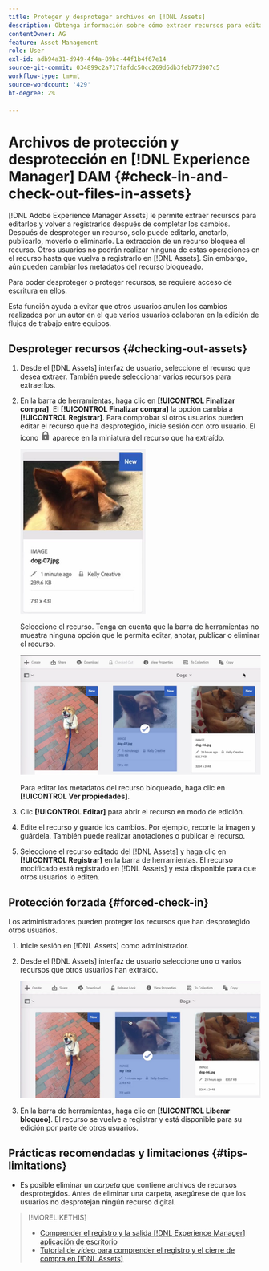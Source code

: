 ```yaml
---
title: Proteger y desproteger archivos en [!DNL Assets]
description: Obtenga información sobre cómo extraer recursos para editarlos y volver a protegerlos una vez completados los cambios.
contentOwner: AG
feature: Asset Management
role: User
exl-id: adb94a31-d949-4f4a-89bc-44f1b4f67e14
source-git-commit: 034899c2a717fafdc50cc269d6db3feb77d907c5
workflow-type: tm+mt
source-wordcount: '429'
ht-degree: 2%

---
```


# Archivos de protección y desprotección en [!DNL Experience Manager] DAM {#check-in-and-check-out-files-in-assets}

[!DNL Adobe Experience Manager Assets] le permite extraer recursos para editarlos y volver a registrarlos después de completar los cambios. Después de desproteger un recurso, solo puede editarlo, anotarlo, publicarlo, moverlo o eliminarlo. La extracción de un recurso bloquea el recurso. Otros usuarios no podrán realizar ninguna de estas operaciones en el recurso hasta que vuelva a registrarlo en [!DNL Assets]. Sin embargo, aún pueden cambiar los metadatos del recurso bloqueado.

Para poder desproteger o proteger recursos, se requiere acceso de escritura en ellos.

Esta función ayuda a evitar que otros usuarios anulen los cambios realizados por un autor en el que varios usuarios colaboran en la edición de flujos de trabajo entre equipos.

## Desproteger recursos {#checking-out-assets}

1. Desde el [!DNL Assets] interfaz de usuario, seleccione el recurso que desea extraer. También puede seleccionar varios recursos para extraerlos.

1. En la barra de herramientas, haga clic en **[!UICONTROL Finalizar compra]**. El **[!UICONTROL Finalizar compra]** la opción cambia a **[!UICONTROL Registrar]**.
Para comprobar si otros usuarios pueden editar el recurso que ha desprotegido, inicie sesión con otro usuario. El icono ![icono de bloqueo de pago y envío](assets/do-not-localize/checkout_lock.png) aparece en la miniatura del recurso que ha extraído.

   ![icono de pago y envío en la vista de tarjeta](assets/checkout-icon-card-view.png)

   Seleccione el recurso. Tenga en cuenta que la barra de herramientas no muestra ninguna opción que le permita editar, anotar, publicar o eliminar el recurso.

   ![chlimage_1-472](assets/checkout-asset-toolbar-options.png)

   Para editar los metadatos del recurso bloqueado, haga clic en **[!UICONTROL Ver propiedades]**.

1. Clic **[!UICONTROL Editar]** para abrir el recurso en modo de edición.

1. Edite el recurso y guarde los cambios. Por ejemplo, recorte la imagen y guárdela. También puede realizar anotaciones o publicar el recurso.

1. Seleccione el recurso editado del [!DNL Assets] y haga clic en **[!UICONTROL Registrar]** en la barra de herramientas. El recurso modificado está registrado en [!DNL Assets] y está disponible para que otros usuarios lo editen.

## Protección forzada {#forced-check-in}

Los administradores pueden proteger los recursos que han desprotegido otros usuarios.

1. Inicie sesión en [!DNL Assets] como administrador.
1. Desde el [!DNL Assets] interfaz de usuario seleccione uno o varios recursos que otros usuarios han extraído.

   ![chlimage_1-476](assets/chlimage_1-476.png)

1. En la barra de herramientas, haga clic en **[!UICONTROL Liberar bloqueo]**. El recurso se vuelve a registrar y está disponible para su edición por parte de otros usuarios.

## Prácticas recomendadas y limitaciones {#tips-limitations}

* Es posible eliminar un *carpeta* que contiene archivos de recursos desprotegidos. Antes de eliminar una carpeta, asegúrese de que los usuarios no desprotejan ningún recurso digital.

>[!MORELIKETHIS]
>
>* [Comprender el registro y la salida [!DNL Experience Manager] aplicación de escritorio](https://experienceleague.adobe.com/docs/experience-manager-desktop-app/using/using.html#how-app-works2)
>* [Tutorial de vídeo para comprender el registro y el cierre de compra en [!DNL Assets]](https://experienceleague.adobe.com/docs/experience-manager-learn/assets/collaboration/check-in-and-check-out.html)

